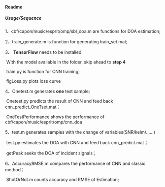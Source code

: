 #### Readme  
##### Usage/Sequence

1、cbf/capon/music/esprit/omp/sbl_doa.m are functions for DOA estimation;

2、train_generate.m is function for generating train_set.mat;  

3、 **TensorFlow** needs to be installed

​	   With the model available in the folder, skip ahead to **step 4**

​	   train.py is function for CNN training;       

​	   figLoss.py plots loss curve

4、Onetest.m generates **one** test sample; 

​	  Onetest.py predicts the result of CNN and feed back cnn_predict_OneTset.mat；

​	  OneTestPerformance shows the performance of cbf/capon/music/esprit/omp/cnn_doa

5、test.m generates samples with the change of variables(SNR/kelm/……)

​	  test.py estimates the DOA with CNN and feed back cnn_predict.mat；

​	  getPeak seeks the DOA of incident signals；

6、AccuracyRMSE.m compares the performance of CNN and classic method；

​	  ShotOrNot.m counts accuracy and RMSE of Estimation;



